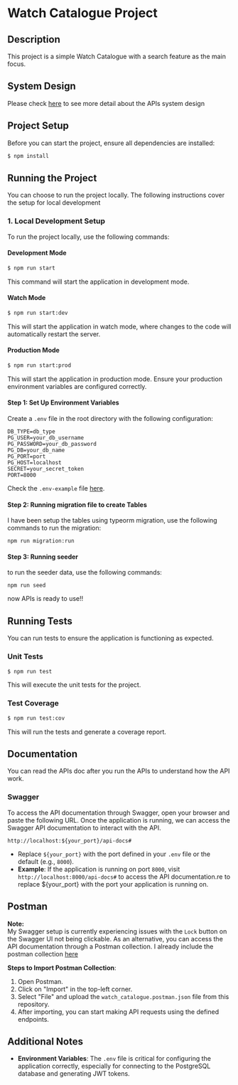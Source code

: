 # Watch Catalogue Project

## Description

This project is a simple Watch Catalogue with a search feature as the main focus.

## System Design
Please check [here](./src/docs/system-design.MD) to see more detail about the APIs system design

## Project Setup

Before you can start the project, ensure all dependencies are installed:

```bash
$ npm install
```

## Running the Project

You can choose to run the project locally. The following instructions cover the setup for local development
### 1. Local Development Setup

To run the project locally, use the following commands:

#### Development Mode

```bash
$ npm run start
```

This command will start the application in development mode.

#### Watch Mode

```bash
$ npm run start:dev
```

This will start the application in watch mode, where changes to the code will automatically restart the server.

#### Production Mode

```bash
$ npm run start:prod
```

This will start the application in production mode. Ensure your production environment variables are configured correctly.

#### Step 1: Set Up Environment Variables

Create a `.env` file in the root directory with the following configuration:

```env
DB_TYPE=db_type
PG_USER=your_db_username
PG_PASSWORD=your_db_password
PG_DB=your_db_name
PG_PORT=port
PG_HOST=localhost
SECRET=your_secret_token
PORT=8000
```
Check the `.env-example` file [here](.env-example).

#### Step 2: Running migration file to create Tables
I have been setup the tables using typeorm migration, use the following commands to run the migration:
```
npm run migration:run
```

#### Step 3: Running seeder
to run the seeder data, use the following commands:
```
npm run seed
```

now APIs is ready to use!!

## Running Tests

You can run tests to ensure the application is functioning as expected.

### Unit Tests

```bash
$ npm run test
```

This will execute the unit tests for the project.

### Test Coverage

```bash
$ npm run test:cov
```

This will run the tests and generate a coverage report.

## Documentation

You can read the APIs doc after you run the APIs to understand how the API work.

### Swagger
To access the API documentation through Swagger, open your browser and paste the following URL. 
Once the application is running, we can access the Swagger API documentation to interact with the API.

```
http://localhost:${your_port}/api-docs#
```
- Replace `${your_port}` with the port defined in your `.env` file or the default (e.g., `8000`).
- **Example**: If the application is running on port `8000`, visit `http://localhost:8000/api-docs#` to access the API documentation.re to replace ${your_port} with the port your application is running on.

## Postman
**Note:** <br>
My Swagger setup is currently experiencing issues with the `Lock` button on the Swagger UI not being clickable. As an alternative, you can access the API documentation through a Postman collection.
I already include the postman collection [here](watch_catalogue.postman.json)

**Steps to Import Postman Collection**:
1. Open Postman.
2. Click on "Import" in the top-left corner.
3. Select "File" and upload the `watch_catalogue.postman.json` file from this repository.
4. After importing, you can start making API requests using the defined endpoints.

## Additional Notes
- **Environment Variables**: The `.env` file is critical for configuring the application correctly, especially for connecting to the PostgreSQL database and generating JWT tokens.